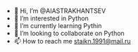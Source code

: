 - 👋 Hi, I’m @AIASTRAKHANTSEV
- 👀 I’m interested in Python
- 🌱 I’m currently learning Pythin
- 💞️ I’m looking to collaborate on Python
- 📫 How to reach me  staikn.1991@mail.ru

<!---
AIASTRAKHANTSEV/AIASTRAKHANTSEV is a ✨ special ✨ repository because its `README.md` (this file) appears on your GitHub profile.
You can click the Preview link to take a look at your changes.
--->
